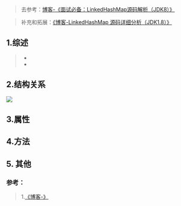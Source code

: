 > 去参考：[博客-《面试必备：LinkedHashMap源码解析（JDK8）》](https://blog.csdn.net/zxt0601/article/details/77429150)

> 补充和拓展：[《博客-LinkedHashMap 源码详细分析（JDK1.8）》](http://www.tianxiaobo.com/2018/01/24/LinkedHashMap-%E6%BA%90%E7%A0%81%E8%AF%A6%E7%BB%86%E5%88%86%E6%9E%90%EF%BC%88JDK1-8%EF%BC%89/)



## 1.综述

> - 
> - 

## 2.结构关系

![](E:/soft/24.Typora/Typora)

## 3.属性





## 4.方法



## 5. 其他



### 参考：

> 1.[《博客-》]()
>
> 



